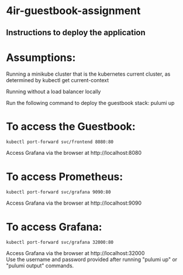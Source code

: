 # 4ir-guestbook-assignment

## Instructions to deploy the application

# Assumptions:
Running a minikube cluster that is the kubernetes current cluster, as determined by kubectl get current-context

Running without a load balancer locally


Run the following command to deploy the guestbook stack:
    pulumi up

# To access the Guestbook:
    kubectl port-forward svc/frontend 8080:80
    
Access Grafana via the browser at http://localhost:8080

# To access Prometheus:
    kubectl port-forward svc/grafana 9090:80

Access Grafana via the browser at http://localhost:9090    

# To access Grafana:
    kubectl port-forward svc/grafana 32000:80
Access Grafana via the browser at http://localhost:32000  
Use the username and password provided after running "pulumi up" or "pulumi output" commands.

